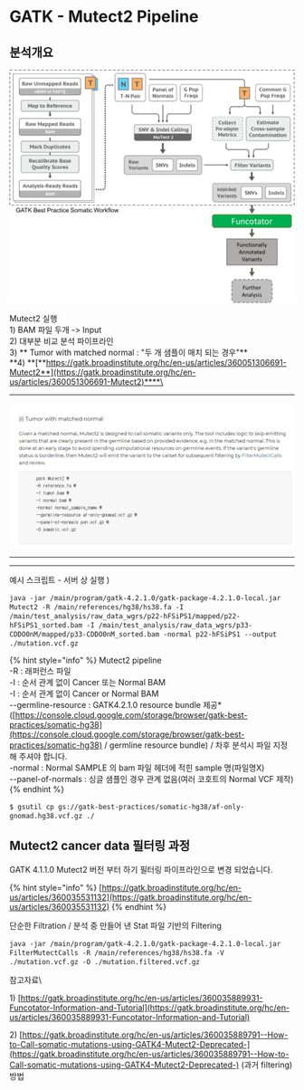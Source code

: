 # GATK - Mutect2 Pipeline

## 분석개요

![](../../.gitbook/assets/funcotatorPipeline.png)

Mutect2 실행\
1\) BAM 파일 두개 -> Input\
2\) 대부분 비교 분석 파이프라인\
3\) ** Tumor with matched normal : "두 개 샘플이 매치 되는 경우"**\
**4) **[**https://gatk.broadinstitute.org/hc/en-us/articles/360051306691-Mutect2**](https://gatk.broadinstitute.org/hc/en-us/articles/360051306691-Mutect2)****\
****

![](<../../.gitbook/assets/image (93).png>)

****

****

예시 스크립트 - 서버 상 실행 )&#x20;

```
java -jar /main/program/gatk-4.2.1.0/gatk-package-4.2.1.0-local.jar Mutect2 -R /main/references/hg38/hs38.fa -I /main/test_analysis/raw_data_wgrs/p22-hFSiPS1/mapped/p22-hFSiPS1_sorted.bam -I /main/test_analysis/raw_data_wgrs/p33-CDDO0nM/mapped/p33-CDDO0nM_sorted.bam -normal p22-hFSiPS1 --output ./mutation.vcf.gz 
```

{% hint style="info" %}
Mutect2 pipeline\
\-R : 래퍼런스 파일\
\-I : 순서 관계 없이 Cancer 또는 Normal BAM\
\-I : 순서 관계 없이 Cancer or Normal BAM\
\--germline-resource :  GATK4.2.1.0 resource bundle 제공\*\
([https://console.cloud.google.com/storage/browser/gatk-best-practices/somatic-hg38](https://console.cloud.google.com/storage/browser/gatk-best-practices/somatic-hg38) / germline resource bundle) / 차후 분석시 파일 지정 해 주셔야 합니다.\
\-normal : Normal SAMPLE 의 bam 파일 헤더에 적힌 sample 명(파일명X)\
\--panel-of-normals : 싱글 샘플인 경우 관계 없음(여러 코호트의 Normal VCF 제작)
{% endhint %}

```
$ gsutil cp gs://gatk-best-practices/somatic-hg38/af-only-gnomad.hg38.vcf.gz ./
```



## Mutect2 cancer data 필터링 과정

GATK 4.1.1.0 Mutect2  버전 부터 하기 필터링 파이프라인으로 변경 되었습니다.

{% hint style="info" %}
[https://gatk.broadinstitute.org/hc/en-us/articles/360035531132](https://gatk.broadinstitute.org/hc/en-us/articles/360035531132)
{% endhint %}

단순한 Filtration / 분석 중 만들어 낸 Stat 파일 기반의 Filtering&#x20;

```
java -jar /main/program/gatk-4.2.1.0/gatk-package-4.2.1.0-local.jar FilterMutectCalls -R /main/references/hg38/hs38.fa -V ./mutation.vcf.gz -O ./mutation.filtered.vcf.gz
```



참고자료\



1\) [https://gatk.broadinstitute.org/hc/en-us/articles/360035889931-Funcotator-Information-and-Tutorial](https://gatk.broadinstitute.org/hc/en-us/articles/360035889931-Funcotator-Information-and-Tutorial)

2\) [https://gatk.broadinstitute.org/hc/en-us/articles/360035889791--How-to-Call-somatic-mutations-using-GATK4-Mutect2-Deprecated-](https://gatk.broadinstitute.org/hc/en-us/articles/360035889791--How-to-Call-somatic-mutations-using-GATK4-Mutect2-Deprecated-) (과거 filtering) 방법
